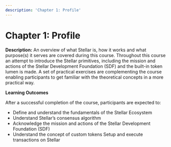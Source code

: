 ```yaml
---
description: 'Chapter 1: Profile'
---
```


# Chapter 1: Profile

**Description:** An overview of what Stellar is, how it works and what purpose(s) it serves are covered during this course. Throughout this course an attempt to introduce the Stellar primitives, including the mission and actions of the Stellar Development Foundation (SDF) and the built-in token lumen is made. A set of practical exercises are complementing the course enabling participants to get familiar with the theoretical concepts in a more practical way.

**Learning Outcomes**

After a successful completion of the course, participants are expected to:

* Define and understand the fundamentals of the Stellar Ecosystem&#x20;
* Understand Stellar’s consensus algorithm&#x20;
* Acknowledge the mission and actions of the Stellar Development Foundation (SDF)&#x20;
* Understand the concept of custom tokens Setup and execute transactions on Stellar

